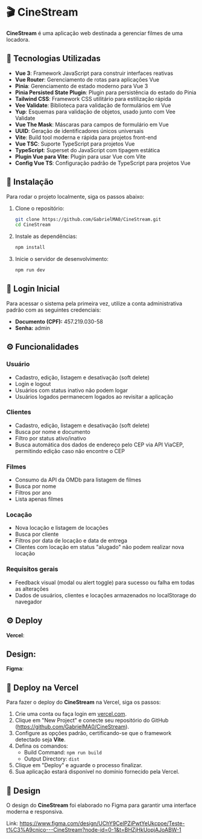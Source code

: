 # 🎬 CineStream

**CineStream** é uma aplicação web destinada a gerenciar filmes de uma locadora.

## 🚀 Tecnologias Utilizadas

- **Vue 3**: Framework JavaScript para construir interfaces reativas  
- **Vue Router**: Gerenciamento de rotas para aplicações Vue  
- **Pinia**: Gerenciamento de estado moderno para Vue 3  
- **Pinia Persisted State Plugin**: Plugin para persistência do estado do Pinia  
- **Tailwind CSS**: Framework CSS utilitário para estilização rápida  
- **Vee Validate**: Biblioteca para validação de formulários em Vue  
- **Yup**: Esquemas para validação de objetos, usado junto com Vee Validate  
- **Vue The Mask**: Máscaras para campos de formulário em Vue  
- **UUID**: Geração de identificadores únicos universais  
- **Vite**: Build tool moderna e rápida para projetos front-end  
- **Vue TSC**: Suporte TypeScript para projetos Vue  
- **TypeScript**: Superset do JavaScript com tipagem estática  
- **Plugin Vue para Vite**: Plugin para usar Vue com Vite  
- **Config Vue TS**: Configuração padrão de TypeScript para projetos Vue  

## 🔧 Instalação

Para rodar o projeto localmente, siga os passos abaixo:

1. Clone o repositório:

    ```bash
    git clone https://github.com/GabrielMA0/CineStream.git
    cd CineStream

2. Instale as dependências:

    ```bash
    npm install

3. Inicie o servidor de desenvolvimento:
    ```bash
    npm run dev

## 🔐 Login Inicial

Para acessar o sistema pela primeira vez, utilize a conta administrativa padrão com as seguintes credenciais:

- **Documento (CPF):** 457.219.030-58  
- **Senha:** admin

## ⚙️ Funcionalidades

### Usuário
- Cadastro, edição, listagem e desativação (soft delete)
- Login e logout
- Usuários com status inativo não podem logar
- Usuários logados permanecem logados ao revisitar a aplicação

### Clientes
- Cadastro, edição, listagem e desativação (soft delete)
- Busca por nome e documento
- Filtro por status ativo/inativo
- Busca automática dos dados de endereço pelo CEP via API ViaCEP, permitindo edição caso não encontre o CEP

### Filmes
- Consumo da API da OMDb para listagem de filmes
- Busca por nome
- Filtros por ano
- Lista apenas filmes

### Locação
- Nova locação e listagem de locações
- Busca por cliente
- Filtros por data de locação e data de entrega
- Clientes com locação em status "alugado" não podem realizar nova locação

### Requisitos gerais
- Feedback visual (modal ou alert toggle) para sucesso ou falha em todas as alterações
- Dados de usuários, clientes e locações armazenados no localStorage do navegador

## ⚙️ Deploy

**Vercel**: 


## Design:

**Figma**: 

## 🚀 Deploy na Vercel

Para fazer o deploy do **CineStream** na Vercel, siga os passos:

1. Crie uma conta ou faça login em [vercel.com](https://vercel.com/).
2. Clique em "New Project" e conecte seu repositório do GitHub (https://github.com/GabrielMA0/CineStream).
3. Configure as opções padrão, certificando-se que o framework detectado seja **Vite**.
4. Defina os comandos:
   - Build Command: `npm run build`
   - Output Directory: `dist`
5. Clique em "Deploy" e aguarde o processo finalizar.
6. Sua aplicação estará disponível no domínio fornecido pela Vercel.

## 🎨 Design

O design do **CineStream** foi elaborado no Figma para garantir uma interface moderna e responsiva.

Link: https://www.figma.com/design/UChY9CelPZiPwtYeUkcpoe/Teste-t%C3%A9cnico---CineStream?node-id=0-1&t=BHZjHkUopjAJoABW-1